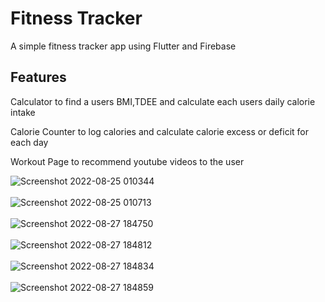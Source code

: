 # Fitness Tracker
A simple fitness tracker app using Flutter and Firebase

## Features

Calculator to find a users BMI,TDEE and calculate each users daily calorie intake

Calorie Counter to log calories and calculate calorie excess or deficit for each day

Workout Page to recommend youtube videos to the user


![Screenshot 2022-08-25 010344](https://user-images.githubusercontent.com/82721312/187032029-a1eb845d-3eab-46af-89b3-58b392d768ad.png)
<br>
<br>
![Screenshot 2022-08-25 010713](https://user-images.githubusercontent.com/82721312/187032030-c1f395cd-c389-418e-99ad-1afa8abebc14.png)
<br>
<br>
![Screenshot 2022-08-27 184750](https://user-images.githubusercontent.com/82721312/187032032-67d062ab-0b9b-4899-9eeb-1759727127f8.png)
<br>
<br>
![Screenshot 2022-08-27 184812](https://user-images.githubusercontent.com/82721312/187032034-9ed2f4bc-f166-4217-8b02-74ca1a88077f.png)
<br>
<br>
![Screenshot 2022-08-27 184834](https://user-images.githubusercontent.com/82721312/187032035-fa39070f-9c90-40fa-b0c9-5aa563db0eb1.png)
<br>
<br>
![Screenshot 2022-08-27 184859](https://user-images.githubusercontent.com/82721312/187032036-fb6ec1d2-c566-4e95-820f-c4bc80778197.png)
